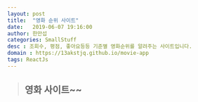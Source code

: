 ```yaml
---
layout: post
title:  "영화 순위 사이트"
date:   2019-06-07 19:16:00
author: 한만섭
categories: SmallStuff
desc : 조회수, 평점, 좋아요등등 기준별 영화순위를 알려주는 사이트입니다.
domain : https://13akstjq.github.io/movie-app
tags: ReactJs 
---
```


> ## 영화 사이트~~
